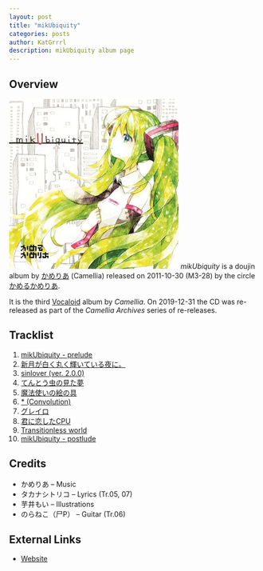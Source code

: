 ```yaml
---
layout: post
title: "mikUbiquity"
categories: posts
author: KatGrrrl
description: mikUbiquity album page
---
```


## Overview

![CTCD-003](/assets/images/camellia/albums/CTCD-003.jpg)
*mikUbiquity* is a doujin album by [かめりあ](/postsWiki/_posts/camellia/2023-12-10-camellia.md) (Camellia) released on 2011-10-30 (M3-28) by the circle [かめるかめりあ](#).

It is the third [Vocaloid](https://en.wikipedia.org/wiki/Vocaloid) album by *Camellia*. On 2019-12-31 the CD was re-released as part of the *Camellia Archives* series of re-releases.

## Tracklist

1. [mikUbiquity - prelude](#)
2. [新月が白く丸く輝いている夜に。](#)
3. [sinlover (ver. 2.0.0)](#)
4. [てんとう虫の見た夢](#)
5. [魔法使いの絵の具](#)
6. [\* (Convolution)](#)
7. [グレイロ](#)
8. [君に恋したCPU](#)
9. [Transitionless world](#)
10. [mikUbiquity - postlude](#)

## Credits

* かめりあ – Music
* タカナシトリコ – Lyrics (Tr.05, 07)
* 芋井もい – Illustrations
* のらねこ（尸P） – Guitar (Tr.06)

## External Links

* [Website](http://camtek.seesaa.net/article/228630660.html)
